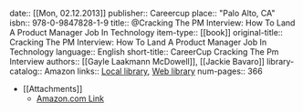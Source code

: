 date:: [[Mon, 02.12.2013]]
publisher:: Careercup
place:: "Palo Alto, CA"
isbn:: 978-0-9847828-1-9
title:: @Cracking The PM Interview: How To Land A Product Manager Job In Technology
item-type:: [[book]]
original-title:: Cracking The PM Interview: How To Land A Product Manager Job In Technology
language:: English
short-title:: CareerCup Cracking The Pm Interview
authors:: [[Gayle Laakmann McDowell]], [[Jackie Bavaro]]
library-catalog:: Amazon
links:: [Local library](zotero://select/library/items/VBQR6FD6), [Web library](https://www.zotero.org/users/6520516/items/VBQR6FD6)
num-pages:: 366

- [[Attachments]]
	- [Amazon.com Link](https://www.amazon.in/Cracking-PM-Interview-Product-Technology/dp/0984782818)